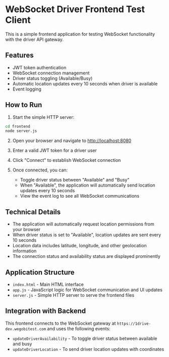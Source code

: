 # WebSocket Driver Frontend Test Client

This is a simple frontend application for testing WebSocket functionality with the driver API gateway.

## Features

- JWT token authentication
- WebSocket connection management
- Driver status toggling (Available/Busy)
- Automatic location updates every 10 seconds when driver is available
- Event logging

## How to Run

1. Start the simple HTTP server:

```bash
cd frontend
node server.js
```

2. Open your browser and navigate to [http://localhost:8080](http://localhost:8080)

3. Enter a valid JWT token for a driver user

4. Click "Connect" to establish WebSocket connection

5. Once connected, you can:
   - Toggle driver status between "Available" and "Busy"
   - When "Available", the application will automatically send location updates every 10 seconds
   - View the event log to see all WebSocket communications

## Technical Details

- The application will automatically request location permissions from your browser
- When driver status is set to "Available", location updates are sent every 10 seconds
- Location data includes latitude, longitude, and other geolocation information
- The connection status and availability status are displayed prominently

## Application Structure

- `index.html` - Main HTML interface
- `app.js` - JavaScript logic for WebSocket communication and UI updates
- `server.js` - Simple HTTP server to serve the frontend files

## Integration with Backend

This frontend connects to the WebSocket gateway at `https://1drive-dev.wegobitest.com` and uses the following events:

- `updateDriverAvailability` - To toggle driver status between available and busy
- `updateDriverLocation` - To send driver location updates with coordinates
